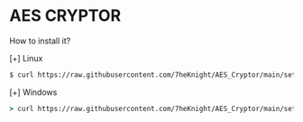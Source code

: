 # AES CRYPTOR
How to install it?

[+] Linux
```sh
$ curl https://raw.githubusercontent.com/7heKnight/AES_Cryptor/main/setup.py|python3
```
[+] Windows
```bat
> curl https://raw.githubusercontent.com/7heKnight/AES_Cryptor/main/setup.py|python
```
